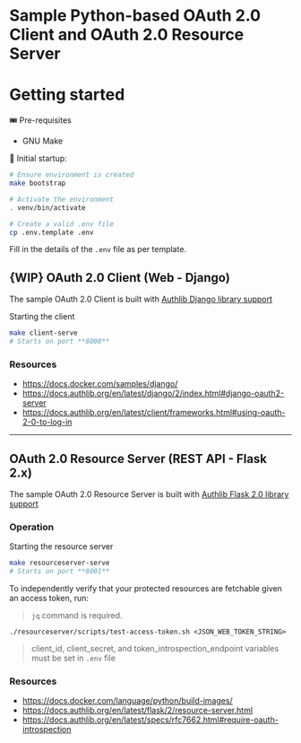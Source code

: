 # Sample Python-based OAuth 2.0 Client and OAuth 2.0 Resource Server

# Getting started

🎟 Pre-requisites

- GNU Make

🔌 Initial startup:

```bash
# Ensure environment is created
make bootstrap

# Activate the environment
. venv/bin/activate

# Create a valid .env file
cp .env.template .env
```

Fill in the details of the `.env` file as per template.

## {WIP} OAuth 2.0 Client (Web - Django)

The sample OAuth 2.0 Client is built
with [Authlib Django library support](https://docs.authlib.org/en/latest/django/2/index.html#django-oauth2-server)

Starting the client

```bash
make client-serve
# Starts on port **8000**
```

### Resources

- https://docs.docker.com/samples/django/
- https://docs.authlib.org/en/latest/django/2/index.html#django-oauth2-server
- https://docs.authlib.org/en/latest/client/frameworks.html#using-oauth-2-0-to-log-in

---

## OAuth 2.0 Resource Server (REST API - Flask 2.x)

The sample OAuth 2.0 Resource Server is built
with [Authlib Flask 2.0 library support](https://docs.authlib.org/en/latest/flask/2/index.html)

### Operation

Starting the resource server

```bash
make resourceserver-serve
# Starts on port **8001**
```

To independently verify that your protected resources are fetchable given an access token, run:

> `jq` command is required.

```shell
./resourceserver/scripts/test-access-token.sh <JSON_WEB_TOKEN_STRING>
```

> client_id, client_secret, and token_introspection_endpoint variables must be set in `.env` file

### Resources

- https://docs.docker.com/language/python/build-images/
- https://docs.authlib.org/en/latest/flask/2/resource-server.html
- https://docs.authlib.org/en/latest/specs/rfc7662.html#require-oauth-introspection
